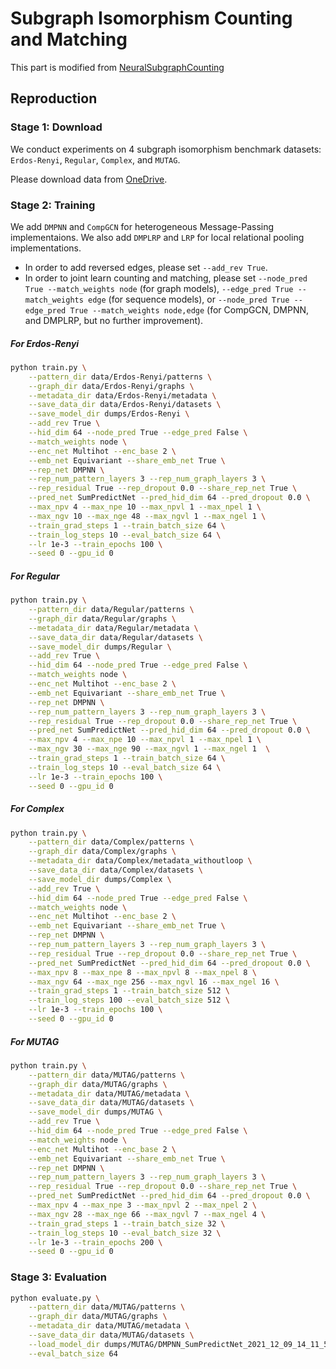 # Subgraph Isomorphism Counting and Matching

This part is modified from [NeuralSubgraphCounting](https://github.com/HKUST-KnowComp/NeuralSubgraphCounting)

## Reproduction

### Stage 1: Download

We conduct experiments on 4 subgraph isomorphism benchmark datasets: ```Erdos-Renyi```, ```Regular```, ```Complex```, and ```MUTAG```.

Please download data from [OneDrive](https://hkustconnect-my.sharepoint.com/:f:/g/personal/xliucr_connect_ust_hk/ErzdTZguJnFBok2QKUr3yAYBHaReWOYOOAEca0uGzgBlyQ?e=UTs21h).

### Stage 2: Training

We add ```DMPNN``` and ```CompGCN``` for heterogeneous Message-Passing implementaions.
We also add ```DMPLRP``` and ```LRP``` for local relational pooling implementations.

* In order to add reversed edges, please set `--add_rev True`.
* In order to joint learn counting and matching, please set `--node_pred True --match_weights node` (for graph models), `--edge_pred True --match_weights edge` (for sequence models), or `--node_pred True --edge_pred True --match_weights node,edge` (for CompGCN, DMPNN, and DMPLRP, but no further improvement).

##### For Erdos-Renyi
```bash
python train.py \
    --pattern_dir data/Erdos-Renyi/patterns \
    --graph_dir data/Erdos-Renyi/graphs \
    --metadata_dir data/Erdos-Renyi/metadata \
    --save_data_dir data/Erdos-Renyi/datasets \
    --save_model_dir dumps/Erdos-Renyi \
    --add_rev True \
    --hid_dim 64 --node_pred True --edge_pred False \
    --match_weights node \
    --enc_net Multihot --enc_base 2 \
    --emb_net Equivariant --share_emb_net True \
    --rep_net DMPNN \
    --rep_num_pattern_layers 3 --rep_num_graph_layers 3 \
    --rep_residual True --rep_dropout 0.0 --share_rep_net True \
    --pred_net SumPredictNet --pred_hid_dim 64 --pred_dropout 0.0 \
    --max_npv 4 --max_npe 10 --max_npvl 1 --max_npel 1 \
    --max_ngv 10 --max_nge 48 --max_ngvl 1 --max_ngel 1 \
    --train_grad_steps 1 --train_batch_size 64 \
    --train_log_steps 10 --eval_batch_size 64 \
    --lr 1e-3 --train_epochs 100 \
    --seed 0 --gpu_id 0
```

##### For Regular
```bash
python train.py \
    --pattern_dir data/Regular/patterns \
    --graph_dir data/Regular/graphs \
    --metadata_dir data/Regular/metadata \
    --save_data_dir data/Regular/datasets \
    --save_model_dir dumps/Regular \
    --add_rev True \
    --hid_dim 64 --node_pred True --edge_pred False \
    --match_weights node \
    --enc_net Multihot --enc_base 2 \
    --emb_net Equivariant --share_emb_net True \
    --rep_net DMPNN \
    --rep_num_pattern_layers 3 --rep_num_graph_layers 3 \
    --rep_residual True --rep_dropout 0.0 --share_rep_net True \
    --pred_net SumPredictNet --pred_hid_dim 64 --pred_dropout 0.0 \
    --max_npv 4 --max_npe 10 --max_npvl 1 --max_npel 1 \
    --max_ngv 30 --max_nge 90 --max_ngvl 1 --max_ngel 1  \
    --train_grad_steps 1 --train_batch_size 64 \
    --train_log_steps 10 --eval_batch_size 64 \
    --lr 1e-3 --train_epochs 100 \
    --seed 0 --gpu_id 0
```

##### For Complex
```bash
python train.py \
    --pattern_dir data/Complex/patterns \
    --graph_dir data/Complex/graphs \
    --metadata_dir data/Complex/metadata_withoutloop \
    --save_data_dir data/Complex/datasets \
    --save_model_dir dumps/Complex \
    --add_rev True \
    --hid_dim 64 --node_pred True --edge_pred False \
    --match_weights node \
    --enc_net Multihot --enc_base 2 \
    --emb_net Equivariant --share_emb_net True \
    --rep_net DMPNN \
    --rep_num_pattern_layers 3 --rep_num_graph_layers 3 \
    --rep_residual True --rep_dropout 0.0 --share_rep_net True \
    --pred_net SumPredictNet --pred_hid_dim 64 --pred_dropout 0.0 \
    --max_npv 8 --max_npe 8 --max_npvl 8 --max_npel 8 \
    --max_ngv 64 --max_nge 256 --max_ngvl 16 --max_ngel 16 \
    --train_grad_steps 1 --train_batch_size 512 \
    --train_log_steps 100 --eval_batch_size 512 \
    --lr 1e-3 --train_epochs 100 \
    --seed 0 --gpu_id 0
```

##### For MUTAG
```bash
python train.py \
    --pattern_dir data/MUTAG/patterns \
    --graph_dir data/MUTAG/graphs \
    --metadata_dir data/MUTAG/metadata \
    --save_data_dir data/MUTAG/datasets \
    --save_model_dir dumps/MUTAG \
    --add_rev True \
    --hid_dim 64 --node_pred True --edge_pred False \
    --match_weights node \
    --enc_net Multihot --enc_base 2 \
    --emb_net Equivariant --share_emb_net True \
    --rep_net DMPNN \
    --rep_num_pattern_layers 3 --rep_num_graph_layers 3 \
    --rep_residual True --rep_dropout 0.0 --share_rep_net True \
    --pred_net SumPredictNet --pred_hid_dim 64 --pred_dropout 0.0 \
    --max_npv 4 --max_npe 3 --max_npvl 2 --max_npel 2 \
    --max_ngv 28 --max_nge 66 --max_ngvl 7 --max_ngel 4 \
    --train_grad_steps 1 --train_batch_size 32 \
    --train_log_steps 10 --eval_batch_size 32 \
    --lr 1e-3 --train_epochs 200 \
    --seed 0 --gpu_id 0
```

### Stage 3: Evaluation

```bash
python evaluate.py \
    --pattern_dir data/MUTAG/patterns \
    --graph_dir data/MUTAG/graphs \
    --metadata_dir data/MUTAG/metadata \
    --save_data_dir data/MUTAG/datasets \
    --load_model_dir dumps/MUTAG/DMPNN_SumPredictNet_2021_12_09_14_11_52 \
    --eval_batch_size 64
```
